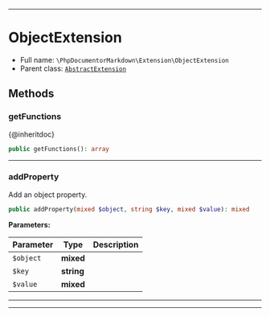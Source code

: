 ***

# ObjectExtension

* Full name: `\PhpDocumentorMarkdown\Extension\ObjectExtension`
* Parent class: [`AbstractExtension`](../../Twig/Extension/AbstractExtension.md)

## Methods

### getFunctions

{@inheritdoc}

```php
public getFunctions(): array
```

***

### addProperty

Add an object property.

```php
public addProperty(mixed $object, string $key, mixed $value): mixed
```

**Parameters:**

| Parameter | Type | Description |
|-----------|------|-------------|
| `$object` | **mixed** |  |
| `$key` | **string** |  |
| `$value` | **mixed** |  |

***


***

